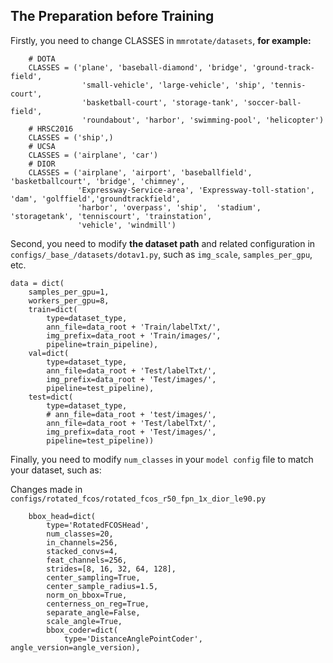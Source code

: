 ##  The Preparation  before Training

Firstly, you need to change CLASSES in `mmrotate/datasets`, **for example:**

```
    # DOTA
    CLASSES = ('plane', 'baseball-diamond', 'bridge', 'ground-track-field',
                'small-vehicle', 'large-vehicle', 'ship', 'tennis-court',
                'basketball-court', 'storage-tank', 'soccer-ball-field',
                'roundabout', 'harbor', 'swimming-pool', 'helicopter')
    # HRSC2016
    CLASSES = ('ship',)
    # UCSA
    CLASSES = ('airplane', 'car')
    # DIOR
    CLASSES = ('airplane', 'airport', 'baseballfield', 'basketballcourt', 'bridge', 'chimney', 
               'Expressway-Service-area', 'Expressway-toll-station', 'dam', 'golffield','groundtrackfield',
               'harbor', 'overpass', 'ship',  'stadium', 'storagetank', 'tenniscourt', 'trainstation', 
               'vehicle', 'windmill')
```

Second, you need to modify **the dataset path** and related configuration in `configs/_base_/datasets/dotav1.py`, such as `img_scale`, `samples_per_gpu`, etc. 

```
data = dict(
    samples_per_gpu=1,
    workers_per_gpu=8,
    train=dict(
        type=dataset_type,
        ann_file=data_root + 'Train/labelTxt/',
        img_prefix=data_root + 'Train/images/',
        pipeline=train_pipeline),
    val=dict(
        type=dataset_type,
        ann_file=data_root + 'Test/labelTxt/',
        img_prefix=data_root + 'Test/images/',
        pipeline=test_pipeline),
    test=dict(
        type=dataset_type,
        # ann_file=data_root + 'test/images/',
        ann_file=data_root + 'Test/labelTxt/',
        img_prefix=data_root + 'Test/images/',
        pipeline=test_pipeline))
```

Finally, you need to modify `num_classes` in your `model config` file to match your dataset, such as:

Changes made in `configs/rotated_fcos/rotated_fcos_r50_fpn_1x_dior_le90.py`

```
    bbox_head=dict(
        type='RotatedFCOSHead',
        num_classes=20,
        in_channels=256,
        stacked_convs=4,
        feat_channels=256,
        strides=[8, 16, 32, 64, 128],
        center_sampling=True,
        center_sample_radius=1.5,
        norm_on_bbox=True,
        centerness_on_reg=True,
        separate_angle=False,
        scale_angle=True,
        bbox_coder=dict(
            type='DistanceAnglePointCoder', angle_version=angle_version),
```



